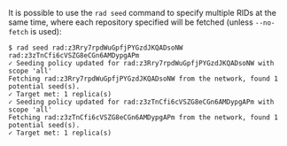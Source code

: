 It is possible to use the `rad seed` command to specify multiple RIDs at the
same time, where each repository specified will be fetched (unless `--no-fetch`
is used):

```
$ rad seed rad:z3Rry7rpdWuGpfjPYGzdJKQADsoNW rad:z3zTnCfi6cVSZG8eCGn6AMDypgAPm
✓ Seeding policy updated for rad:z3Rry7rpdWuGpfjPYGzdJKQADsoNW with scope 'all'
Fetching rad:z3Rry7rpdWuGpfjPYGzdJKQADsoNW from the network, found 1 potential seed(s).
✓ Target met: 1 replica(s)
✓ Seeding policy updated for rad:z3zTnCfi6cVSZG8eCGn6AMDypgAPm with scope 'all'
Fetching rad:z3zTnCfi6cVSZG8eCGn6AMDypgAPm from the network, found 1 potential seed(s).
✓ Target met: 1 replica(s)
```
